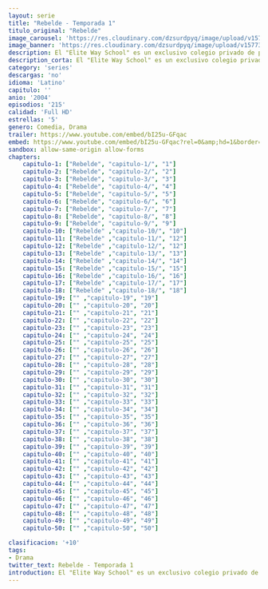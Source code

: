 ```yaml
---
layout: serie
title: "Rebelde - Temporada 1"
titulo_original: "Rebelde"
image_carousel: 'https://res.cloudinary.com/dzsurdpyq/image/upload/v1577313723/rebelde-temporada-1-min.jpg'
image_banner: 'https://res.cloudinary.com/dzsurdpyq/image/upload/v1577313735/rebelde-temporada-1-banner.jpg'
description: El "Elite Way School" es un exclusivo colegio privado de prestigio internacional donde adolescentes de clase alta estudian. El colegio cuenta con un programa de becas para jóvenes de bajos recursos con excelente nivel académico o deportivo; sin embargo, pocos de ellos logran graduarse, ya que son perseguidos por una sociedad secreta llamada “La Logia” cuyo propósito es conservar la “pureza” de la clase privilegiada. Entre el grupo de chicos que llega al club de veraneo que precede al año escolar, se encuentran Mía, Miguel, Diego y Roberta, que a pesar de sus grandes diferencias, descubren algo que los unirá por encima de los prejuicios, su profesión.
description_corta: El "Elite Way School" es un exclusivo colegio privado de prestigio internacional donde adolescentes de clase alta estudian.
category: 'series'
descargas: 'no'
idioma: 'Latino'
capitulo: ''
anio: '2004'
episodios: '215'
calidad: 'Full HD'
estrellas: '5'
genero: Comedia, Drama
trailer: https://www.youtube.com/embed/bI25u-GFqac
embed: https://www.youtube.com/embed/bI25u-GFqac?rel=0&amp;hd=1&border=0&wmode=opaque&enablejsapi=1&modestbranding=1&controls=1&showinfo=1
sandbox: allow-same-origin allow-forms 
chapters:
    capitulo-1: ["Rebelde", "capitulo-1/", "1"]
    capitulo-2: ["Rebelde", "capitulo-2/", "2"]
    capitulo-3: ["Rebelde", "capitulo-3/", "3"]
    capitulo-4: ["Rebelde", "capitulo-4/", "4"]
    capitulo-5: ["Rebelde", "capitulo-5/", "5"]
    capitulo-6: ["Rebelde", "capitulo-6/", "6"]
    capitulo-7: ["Rebelde", "capitulo-7/", "7"]
    capitulo-8: ["Rebelde", "capitulo-8/", "8"]
    capitulo-9: ["Rebelde", "capitulo-9/", "9"]
    capitulo-10: ["Rebelde" ,"capitulo-10/", "10"]
    capitulo-11: ["Rebelde" ,"capitulo-11/", "12"]
    capitulo-12: ["Rebelde" ,"capitulo-12/", "12"]
    capitulo-13: ["Rebelde" ,"capitulo-13/", "13"]
    capitulo-14: ["Rebelde" ,"capitulo-14/", "14"]
    capitulo-15: ["Rebelde" ,"capitulo-15/", "15"]
    capitulo-16: ["Rebelde" ,"capitulo-16/", "16"]
    capitulo-17: ["Rebelde" ,"capitulo-17/", "17"]
    capitulo-18: ["Rebelde" ,"capitulo-18/", "18"]
    capitulo-19: ["" ,"capitulo-19", "19"]
    capitulo-20: ["" ,"capitulo-20", "20"]
    capitulo-21: ["" ,"capitulo-21", "21"]
    capitulo-22: ["" ,"capitulo-22", "22"]
    capitulo-23: ["" ,"capitulo-23", "23"]
    capitulo-24: ["" ,"capitulo-24", "24"]
    capitulo-25: ["" ,"capitulo-25", "25"]
    capitulo-26: ["" ,"capitulo-26", "26"]
    capitulo-27: ["" ,"capitulo-27", "27"]
    capitulo-28: ["" ,"capitulo-28", "28"]
    capitulo-29: ["" ,"capitulo-29", "29"]
    capitulo-30: ["" ,"capitulo-30", "30"]
    capitulo-31: ["" ,"capitulo-31", "31"]
    capitulo-32: ["" ,"capitulo-32", "32"]
    capitulo-33: ["" ,"capitulo-33", "33"]
    capitulo-34: ["" ,"capitulo-34", "34"]
    capitulo-35: ["" ,"capitulo-35", "35"]
    capitulo-36: ["" ,"capitulo-36", "36"]
    capitulo-37: ["" ,"capitulo-37", "37"]
    capitulo-38: ["" ,"capitulo-38", "38"]
    capitulo-39: ["" ,"capitulo-39", "39"]
    capitulo-40: ["" ,"capitulo-40", "40"]
    capitulo-41: ["" ,"capitulo-41", "41"]
    capitulo-42: ["" ,"capitulo-42", "42"]
    capitulo-43: ["" ,"capitulo-43", "43"]
    capitulo-44: ["" ,"capitulo-44", "44"]
    capitulo-45: ["" ,"capitulo-45", "45"]
    capitulo-46: ["" ,"capitulo-46", "46"]
    capitulo-47: ["" ,"capitulo-47", "47"]
    capitulo-48: ["" ,"capitulo-48", "48"]
    capitulo-49: ["" ,"capitulo-49", "49"]
    capitulo-50: ["" ,"capitulo-50", "50"]

clasificacion: '+10'
tags:
- Drama
twitter_text: Rebelde - Temporada 1
introduction: El "Elite Way School" es un exclusivo colegio privado de prestigio internacional donde adolescentes de clase alta estudian.
---
```












